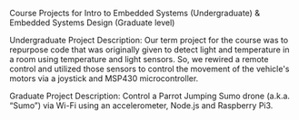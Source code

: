 Course Projects for Intro to Embedded Systems (Undergraduate) & Embedded Systems Design (Graduate level)

Undergraduate Project Description:
Our term project for the course was to repurpose code that was originally given to detect light 
and temperature in a room using temperature and light sensors. So, we rewired a remote control 
and utilized those sensors to control the movement of the vehicle's motors via a joystick and
MSP430 microcontroller.

Graduate Project Description:
Control a Parrot Jumping Sumo drone (a.k.a. “Sumo”) via Wi-Fi using an accelerometer, Node.js and Raspberry Pi3.
